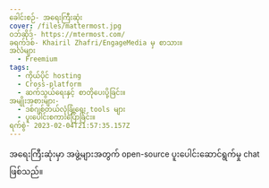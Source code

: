 ```yaml
---
ခေါင်းစဉ်- အရေးကြီးဆုံး
cover: /files/mattermost.jpg
ဝဘ်ဆိုဒ်- https://mtermost.com/
ခရက်ဒစ်- Khairil Zhafri/EngageMedia မှ စာသား။
အလံများ
  - Freemium
tags:
  - ကိုယ်ပိုင် hosting
  - Cross-platform
  - ဆက်သွယ်ရေးနှင့် စာတိုပေးပို့ခြင်း။
အမျိုးအစားများ-
  - ဒစ်ဂျစ်တယ်လုံခြုံရေး tools များ
  - ပူးပေါင်းစကားပြောခြင်း။
ရက်စွဲ- 2023-02-04T21:57:35.157Z
---
```

အရေးကြီးဆုံးမှာ အဖွဲ့များအတွက် open-source ပူးပေါင်းဆောင်ရွက်မှု chat ဖြစ်သည်။